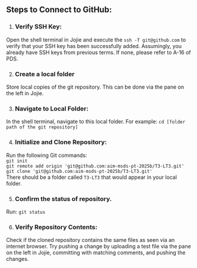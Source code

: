 ## Steps to Connect to GitHub:

1. ### Verify SSH Key: 
Open the shell terminal in Jojie and execute the `ssh -T git@github.com` to verify that your SSH key has been successfully added.
Assumingly, you already have SSH keys from previous terms. If none, please refer to A-16 of PDS.

2. ### Create a local folder 
Store local copies of the git repository. This can be done via the pane on the left in Jojie.

3. ### Navigate to Local Folder:
In the shell terminal, navigate to this local folder.
For example: `cd [folder path of the git repository]`

4. ### Initialize and Clone Repository: 
Run the following Git commands: <br />
`git init` <br />
`git remote add origin 'git@github.com:aim-msds-pt-2025b/T3-LT3.git'`  <br />
`git clone 'git@github.com:aim-msds-pt-2025b/T3-LT3.git'` <br />
There should be a folder called `T3-LT3` that would appear in your local folder.

5. ### Confirm the status of repository.
Run: `git status`

6. ### Verify Repository Contents:
Check if the cloned repository contains the same files as seen via an internet browser. Try pushing a change by uploading a test file via the pane on the left in Jojie, committing with matching comments, and pushing the changes.

